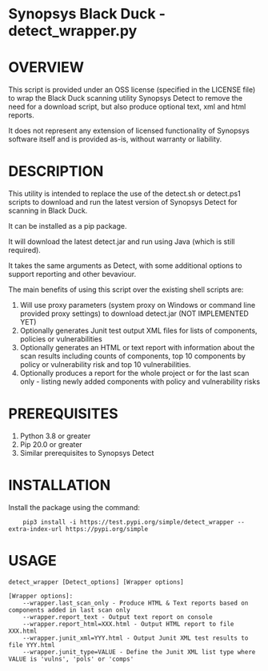# Synopsys Black Duck - detect_wrapper.py
# OVERVIEW

This script is provided under an OSS license (specified in the LICENSE file) to wrap the Black Duck scanning utility Synopsys Detect to remove the need for a download script, but also produce optional text, xml and html reports.

It does not represent any extension of licensed functionality of Synopsys software itself and is provided as-is, without warranty or liability.

# DESCRIPTION

This utility is intended to replace the use of the detect.sh or detect.ps1 scripts to download and run the latest version of Synopsys Detect for scanning in Black Duck.

It can be installed as a pip package.

It will download the latest detect.jar and run using Java (which is still required).

It takes the same arguments as Detect, with some additional options to support reporting and other bevaviour.

The main benefits of using this script over the existing shell scripts are:
1. Will use proxy parameters (system proxy on Windows or command line provided proxy settings) to download detect.jar (NOT IMPLEMENTED YET)
1. Optionally generates Junit test output XML files for lists of components, policies or vulnerabilities
1. Optionally generates an HTML or text report with information about the scan results including counts of components, top 10 components by policy or vulnerability risk and top 10 vulnerabilities.
1. Optionally produces a report for the whole project or for the last scan only - listing newly added components with policy and vulnerability risks

# PREREQUISITES

1. Python 3.8 or greater
1. Pip 20.0 or greater
1. Similar prerequisites to Synopsys Detect

# INSTALLATION

Install the package using the command:

        pip3 install -i https://test.pypi.org/simple/detect_wrapper --extra-index-url https://pypi.org/simple

# USAGE
	
	detect_wrapper [Detect_options] [Wrapper options]
	
    [Wrapper options]:
    	--wrapper.last_scan_only - Produce HTML & Text reports based on components added in last scan only
        --wrapper.report_text - Output text report on console
        --wrapper.report_html=XXX.html - Output HTML report to file XXX.html
        --wrapper.junit_xml=YYY.html - Output Junit XML test results to file YYY.html
        --wrapper.junit_type=VALUE - Define the Junit XML list type where VALUE is 'vulns', 'pols' or 'comps'

